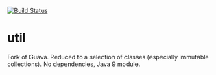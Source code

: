 [![Build Status](https://travis-ci.org/gv2011/guava.svg?branch=dev)](https://travis-ci.org/gv2011/guava)


# util

Fork of Guava.
Reduced to a selection of classes (especially immutable collections). 
No dependencies, Java 9 module.


